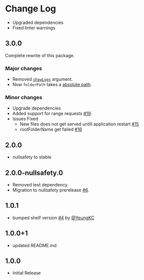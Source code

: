 # Change Log

- Upgraded dependencies
- Fixed linter warnings

## 3.0.0

Complete rewrite of this package.

### Major changes

- Removed [`showLogs`](https://github.com/RatakondalaArun/shelf_virtual_directory/blob/v2.0.0/lib/src/virtual_directory.dart#L78) argument.
- Now `folderPath` takes a [absolute path](https://www.hackterms.com/absolute%20path).

### Minor changes

- Upgrade dependencies
- Added support for range requests [#19](https://github.com/RatakondalaArun/shelf_virtual_directory/pull/19).
- Issues Fixed
  - New files does not get served untill application restart [#15](https://github.com/RatakondalaArun/shelf_virtual_directory/issues/15)
  - rootFolderName get failed [#16](https://github.com/RatakondalaArun/shelf_virtual_directory/issues/16)

## 2.0.0

- nullsafety to stable

## 2.0.0-nullsafety.0

- Removed test dependency.
- Migration to nullsafety prerelease [#6](https://github.com/RatakondalaArun/shelf_virtual_directory/issues/6).

## 1.0.1

- bumped shelf version [#4](https://github.com/RatakondalaArun/shelf_virtual_directory/issues/4) by [@YeungKC](https://github.com/YeungKC)

## 1.0.0+1

- updated README.md

## 1.0.0

- Initial Release
